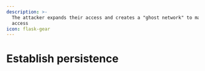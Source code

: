 ```yaml
---
description: >-
  The attacker expands their access and creates a "ghost network" to maintain
  access
icon: flask-gear
---
```


# Establish persistence

